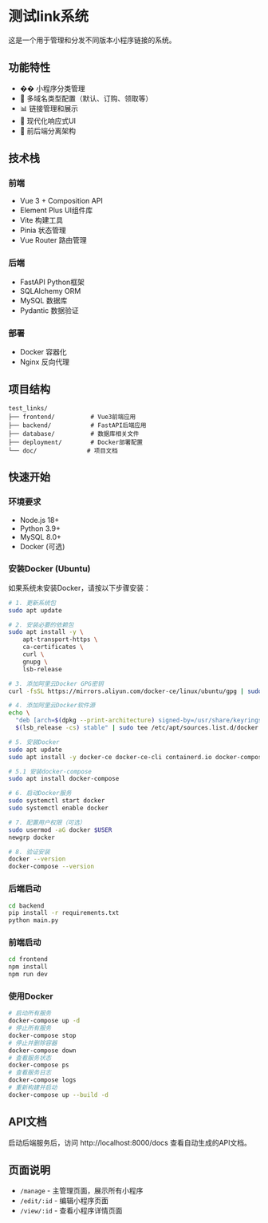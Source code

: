# 测试link系统

这是一个用于管理和分发不同版本小程序链接的系统。

## 功能特性

- �� 小程序分类管理
- 🔗 多域名类型配置（默认、订购、领取等）
- 📊 链接管理和展示
- 🎨 现代化响应式UI
- 🚀 前后端分离架构

## 技术栈

### 前端
- Vue 3 + Composition API
- Element Plus UI组件库
- Vite 构建工具
- Pinia 状态管理
- Vue Router 路由管理

### 后端
- FastAPI Python框架
- SQLAlchemy ORM
- MySQL 数据库
- Pydantic 数据验证

### 部署
- Docker 容器化
- Nginx 反向代理

## 项目结构

```
test_links/
├── frontend/          # Vue3前端应用
├── backend/           # FastAPI后端应用
├── database/          # 数据库相关文件
├── deployment/        # Docker部署配置
└── doc/              # 项目文档
```

## 快速开始

### 环境要求
- Node.js 18+
- Python 3.9+
- MySQL 8.0+
- Docker (可选)

### 安装Docker (Ubuntu)

如果系统未安装Docker，请按以下步骤安装：

```bash
# 1. 更新系统包
sudo apt update

# 2. 安装必要的依赖包
sudo apt install -y \
    apt-transport-https \
    ca-certificates \
    curl \
    gnupg \
    lsb-release

# 3. 添加阿里云Docker GPG密钥
curl -fsSL https://mirrors.aliyun.com/docker-ce/linux/ubuntu/gpg | sudo gpg --dearmor -o /usr/share/keyrings/docker-archive-keyring-aliyun.gpg

# 4. 添加阿里云Docker软件源
echo \
  "deb [arch=$(dpkg --print-architecture) signed-by=/usr/share/keyrings/docker-archive-keyring-aliyun.gpg] https://mirrors.aliyun.com/docker-ce/linux/ubuntu \
  $(lsb_release -cs) stable" | sudo tee /etc/apt/sources.list.d/docker.list > /dev/null

# 5. 安装Docker
sudo apt update
sudo apt install -y docker-ce docker-ce-cli containerd.io docker-compose-plugin

# 5.1 安装docker-compose
sudo apt install docker-compose

# 6. 启动Docker服务
sudo systemctl start docker
sudo systemctl enable docker

# 7. 配置用户权限（可选）
sudo usermod -aG docker $USER
newgrp docker

# 8. 验证安装
docker --version
docker-compose --version
```

### 后端启动

```bash
cd backend
pip install -r requirements.txt
python main.py
```

### 前端启动

```bash
cd frontend
npm install
npm run dev
```

### 使用Docker

```bash
# 启动所有服务
docker-compose up -d
# 停止所有服务
docker-compose stop
# 停止并删除容器
docker-compose down
# 查看服务状态
docker-compose ps
# 查看服务日志
docker-compose logs
# 重新构建并启动
docker-compose up --build -d
```

## API文档

启动后端服务后，访问 http://localhost:8000/docs 查看自动生成的API文档。

## 页面说明

- `/manage` - 主管理页面，展示所有小程序
- `/edit/:id` - 编辑小程序页面
- `/view/:id` - 查看小程序详情页面